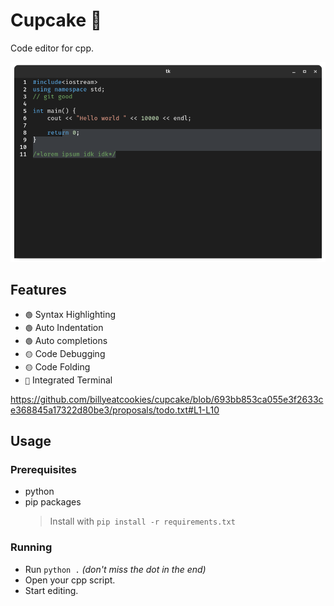# Cupcake 🧁

Code editor for cpp.

![something](.github/res/screenshot.png)

## Features

- `🟢` Syntax Highlighting
- `🟢` Auto Indentation
- `🟢` Auto completions
- `🟡` Code Debugging
- `🟡` Code Folding
- `🔴` Integrated Terminal

https://github.com/billyeatcookies/cupcake/blob/693bb853ca055e3f2633ce368845a17322d80be3/proposals/todo.txt#L1-L10

## Usage

### Prerequisites

- python
- pip packages
    > Install with `pip install -r requirements.txt`

### Running

- Run `python .` *(don't miss the dot in the end)*
- Open your cpp script.
- Start editing.
